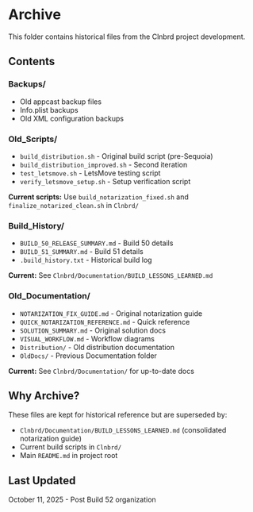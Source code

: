 # Archive

This folder contains historical files from the Clnbrd project development.

## Contents

### Backups/
- Old appcast backup files
- Info.plist backups
- Old XML configuration backups

### Old_Scripts/
- `build_distribution.sh` - Original build script (pre-Sequoia)
- `build_distribution_improved.sh` - Second iteration
- `test_letsmove.sh` - LetsMove testing script
- `verify_letsmove_setup.sh` - Setup verification script

**Current scripts:** Use `build_notarization_fixed.sh` and `finalize_notarized_clean.sh` in `Clnbrd/`

### Build_History/
- `BUILD_50_RELEASE_SUMMARY.md` - Build 50 details
- `BUILD_51_SUMMARY.md` - Build 51 details
- `.build_history.txt` - Historical build log

**Current:** See `Clnbrd/Documentation/BUILD_LESSONS_LEARNED.md`

### Old_Documentation/
- `NOTARIZATION_FIX_GUIDE.md` - Original notarization guide
- `QUICK_NOTARIZATION_REFERENCE.md` - Quick reference
- `SOLUTION_SUMMARY.md` - Original solution docs
- `VISUAL_WORKFLOW.md` - Workflow diagrams
- `Distribution/` - Old distribution documentation
- `OldDocs/` - Previous Documentation folder

**Current:** See `Clnbrd/Documentation/` for up-to-date docs

## Why Archive?

These files are kept for historical reference but are superseded by:
- `Clnbrd/Documentation/BUILD_LESSONS_LEARNED.md` (consolidated notarization guide)
- Current build scripts in `Clnbrd/`
- Main `README.md` in project root

## Last Updated
October 11, 2025 - Post Build 52 organization


